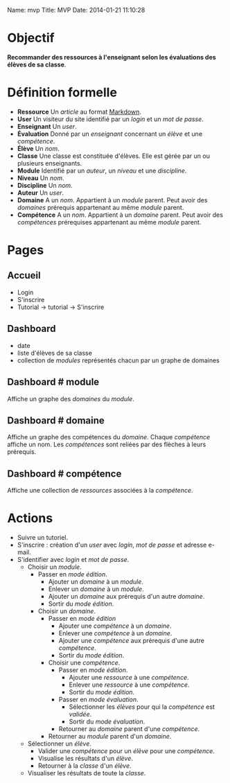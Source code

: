 Name: mvp
Title: MVP
Date: 2014-01-21 11:10:28

Objectif
========
**Recommander des ressources à l'enseignant selon les évaluations des élèves de sa classe**.

Définition formelle
===================
* **Ressource** Un *article* au format [Markdown](http://daringfireball.net/projects/markdown/basics).
* **User** Un visiteur du site identifié par un *login* et un *mot de passe*.
* **Enseignant** Un *user*.
* **Évaluation** Donné par un *enseignant* concernant un *élève* et une *compétence*.
* **Élève** Un *nom*.
* **Classe** Une classe est constituée d'élèves. Elle est gérée par un ou plusieurs enseignants.
* **Module** Identifié par un *auteur*, un *niveau* et une *discipline*.
* **Niveau** Un *nom*.
* **Discipline** Un *nom*.
* **Auteur** Un *user*.
* **Domaine** A un *nom*. Appartient à un *module* parent. Peut avoir des *domaines* prérequis appartenant au même *module* parent.
* **Compétence** A un *nom*. Appartient à un *domaine* parent. Peut avoir des *compétences* prérequises appartenant au même *module* parent. 

Pages
=====

Accueil
-------

* Login
* S'inscrire
* Tutorial -> tutorial -> S'inscrire

Dashboard
---------

* date
* liste d'élèves de sa classe
* collection de *modules* représentés chacun par un graphe de domaines

Dashboard # module
------------------
Affiche un graphe des *domaines* du *module*.

Dashboard # domaine
-------------------
Affiche un graphe des compétences du *domaine*.
Chaque *compétence* affiche un nom.
Les *compétences* sont reliées par des flèches à leurs prérequis.

Dashboard # compétence
----------------------
Affiche une collection de *ressources* associées à la *compétence*.

Actions
=======

+   Suivre un tutoriel.
+   S'inscrire : création d'un *user* avec *login*, *mot de passe* et adresse e-mail.
+   S'identifier avec *login* et *mot de passe*.
    +   Choisir un *module*.
        +   Passer en *mode édition*.
            +   Ajouter un *domaine* à un *module*.
            +   Enlever un *domaine* à un *module*.
            +   Ajouter un *domaine* aux prérequis d'un autre *domaine*.
            +   Sortir du *mode édition*.
        +   Choisir un *domaine*.
            +   Passer en *mode édition*
                +   Ajouter une *compétence* à un *domaine*.
                +   Enlever une *compétence* à un *domaine*.
                +   Ajouter une *compétence* aux prérequis d'une autre *compétence*.
                +   Sortir du *mode édition*.
            +   Choisir une *compétence*.
                +   Passer en *mode édition*.
                    +   Ajouter une *ressource* à une *compétence*.
                    +   Enlever une *ressource* à une *compétence*.
                    +   Sortir du *mode édition*.
                +   Passer en *mode évaluation*.
                    +   Sélectionner les *élèves* pour qui la *compétence* est *validée*.
                    +   Sortir du *mode évaluation*.
                +   Retourner au *domaine* parent d'une *compétence*.
            +   Retourner au *module* parent d'un *domaine*.
    +   Sélectionner un *élève*.
        +   Valider une *compétence* pour un *élève* pour une *compétence*.
        +   Visualise les résultats d'un *élève*.
        +   Retourner à la *classe* d'un *élève*.
    +   Visualiser les résultats de toute la *classe*.
